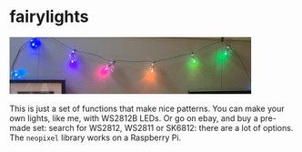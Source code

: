 # fairylights

![](out.gif)

This is just a set of functions that make nice patterns.
You can make your own lights, like me, with WS2812B LEDs. Or go on ebay, and buy a pre-made set: search for WS2812, WS2811 or SK6812: there are a lot of options.
The `neopixel` library works on a Raspberry Pi.
